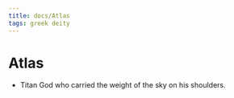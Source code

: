 ```yaml
---
title: docs/Atlas
tags: greek deity
---
```


# Atlas 
- Titan God who carried the weight of the sky on his shoulders.